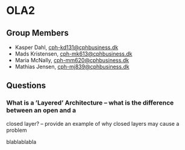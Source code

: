 # OLA2

## Group Members
- Kasper Dahl, cph-kd131@cphbusiness.dk
- Mads Kristensen, cph-mk613@cphbusiness.dk
- Maria McNally, cph-mm620@cphbusiness.dk
- Mathias Jensen, cph-mj839@cphbusiness.dk

## Questions

### What is a ’Layered’ Architecture – what is the difference between an open and a
closed layer? – provide an example of why closed layers may cause a problem

blablablabla
